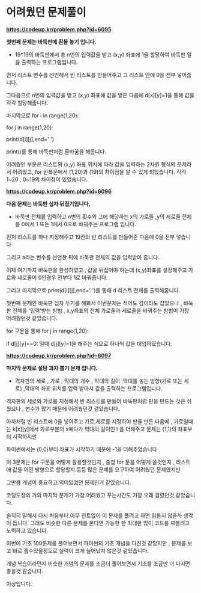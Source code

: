 # 어려웠던 문제풀이

__https://codeup.kr/problem.php?id=6095__



**첫번째 문제는 바둑판에 흰돌 놓기 입니다.**

 

- 19*19의 바둑판에서 총 n번의 입력값을 받고 (x,y) 좌표에 1을 할당하여 바둑판 알을 출력하는 프로그램입니다.

 

먼저 리스트 변수를 선언해서 빈 리스트를 만들어주고 그 리스트 안에 0을 전부 넣어줍니다.

그다음으로 n번의 입력값을 받고 (x,y) 좌표에 값을 받은 다음에 d[x][y]=1을 통해 값을 각각 할당해줍니다.

마지막으로 for i in range(1,20):

for j in range(1,20):

print(d[i][j],end=' ')

print()를 통해 바둑판처럼 줄바꿈을 해줍니다.

어려웠던 부분은 리스트의 (x,y) 좌표 위치에 따라 값을 입력하는 2차원 형식의 문제라서 어려웠고, for 반복문에서 (1,20)과 (19)의 차이점을 알 수 있게 되었습니다. 각각 1~20 , 0~19의 차이점이 있었습니다.

 

__https://codeup.kr/problem.php?id=6096__ 



**다음 문제는 바둑판 십자 뒤집기입니다.**

- 바둑판 전체를 입력하고 n번의 횟수와 그에 해당하는 x의 가로줄 ,y의 세로줄 전체를 0에서 1 또는 1에서 0으로 바꿔주는 프로그램 입니다.

먼저 리스트를 하나 지정해주고 19칸의 빈 리스트를 만들어준 다음에 0을 전부 넣습니다

그리고 a라는 변수를 선언한 뒤에 바둑판 전체의 값을 입력받아 줍니다.

 

이제 여기까지 바둑판을 완성하였고 , 값을 뒤집어야 하는데 (x,y)좌표를 설정해주고 가로와 세로줄이 0인경우 전부다 1로 바꿔줍니다.

그리고 마지막으로 print(d[i][j],end=' ')를 통해 d 리스트 전체를 출력해줍니다.

 

첫번째 문제인 바둑판 십자 두기를 해봐서 이번문제는 적어도 감이라도 잡았으나 , 바둑판 전체를 '입력'받는 방법 , x,y좌표의 전체 가로줄과 세로줄을 바꿔주는 방법이 가장 어려웠던것 같았습니다.

for 구문을 통해 for j in range(1,20):

if d[j][y]==0: 일때 d[j][y]=1을 해주는 식으로 하나씩 값을 대입하였습니다.

 

__https://codeup.kr/problem.php?id=6097__ 



**마지막 문제로 설탕 과자 뽑기 문제 입니다.**

 

- 격자판의 세로 , 가로 , 막대의 개수 , 막대의 길이 ,막대를 놓는 방향(가로 또는 세로) ,막대의 좌표 위치를 입력 받아서 값을 출력하는 프로그램입니다.

 

격자판의 세로와 가로를 지정해서 빈 리스트를 만들어 바둑판처럼 판을 만드는 것은 쉬웠으나 , 변수가 많기 때문에 어려웠던것 같았습니다.

아까처럼 빈 리스트에 0을 넣어주고 가로,세로를 지정하여 판을 만든 다음에 , 가로일때는 k[x][y]에서 가로부분의 x에다가 막대의 길이인 l 을 더해주고 문제는 (1,1)의 좌표부터 시작하지만

파이썬에서는 (0,0)부터 좌표가 시작하기 때문에 -1을 더해주었습니다 

 

이 3문제는 for 구문을 어떻게 활용할것인지 , 중첩 for 문을 어떻게 쓸것인지 , 리스트에 값을 어떤 방향으로 할당할지 등등 많은 문제를 요구하여 어려웠던 문제였지만

그만큼 개념이 중요하고 의미있었던 문제인거 같았습니다.

 

코딩도장의 거의 마지막 문제가 가장 어려웠고 푸는시간도 가장 오래 걸렸던것 같았습니다.

솔직히 말해서 다시 처음부터 아무 힌트없이 이 문제를 풀려고 하면 힘들지 않을까 생각이 듭니다. 그래도 비슷한 다른 문제를 본다면 가능한 한 최대한 많이 코드를 짜볼려고 노력하고 있습니다.

이번에 기초 100문제를 풀어보면서 파이썬의 기초 개념을 다진것 같았지만 , 문제를 보고 바로 풀수있을정도로 실력이 크게 늘어났지 않은것 같았습니다.

개념 복습이라던지 비슷한 개념의 문제를 조금더 풀어보면서 기초를 조금만 더 다지면 좋을것 같습니다.

 

이상입니다.
